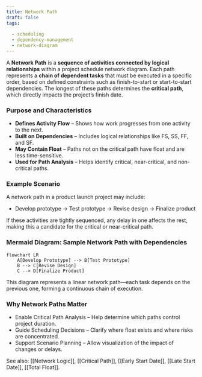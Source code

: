 ```yaml
---
title: Network Path  
draft: false  
tags:  
    
  - scheduling  
  - dependency-management  
  - network-diagram  
---
```


A **Network Path** is a **sequence of activities connected by logical relationships** within a project schedule network diagram. Each path represents a **chain of dependent tasks** that must be executed in a specific order, based on defined constraints such as finish-to-start or start-to-start dependencies. The longest of these paths determines the **critical path**, which directly impacts the project’s finish date.

### **Purpose and Characteristics**
- **Defines Activity Flow** – Shows how work progresses from one activity to the next.
- **Built on Dependencies** – Includes logical relationships like FS, SS, FF, and SF.
- **May Contain Float** – Paths not on the critical path have float and are less time-sensitive.
- **Used for Path Analysis** – Helps identify critical, near-critical, and non-critical paths.

### **Example Scenario**
A network path in a product launch project may include:
- Develop prototype → Test prototype → Revise design → Finalize product

If these activities are tightly sequenced, any delay in one affects the rest, making this a candidate for the critical or near-critical path.

### **Mermaid Diagram: Sample Network Path with Dependencies**
```mermaid
flowchart LR
    A[Develop Prototype] --> B[Test Prototype]
    B --> C[Revise Design]
    C --> D[Finalize Product]
```

This diagram represents a linear network path—each task depends on the previous one, forming a continuous chain of execution.

### Why Network Paths Matter

- Enable Critical Path Analysis – Help determine which paths control project duration.
- Guide Scheduling Decisions – Clarify where float exists and where risks are concentrated.
- Support Scenario Planning – Allow visualization of the impact of changes or delays.

See also: [[Network Logic]], [[Critical Path]], [[Early Start Date]], [[Late Start Date]], [[Total Float]].
